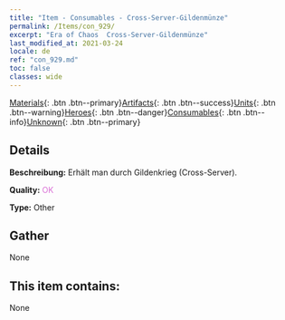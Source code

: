 ```yaml
---
title: "Item - Consumables - Cross-Server-Gildenmünze"
permalink: /Items/con_929/
excerpt: "Era of Chaos  Cross-Server-Gildenmünze"
last_modified_at: 2021-03-24
locale: de
ref: "con_929.md"
toc: false
classes: wide
---
```

 [Materials](/de/Items/){: .btn .btn--primary}[Artifacts](/de/Items/Artifacts/){: .btn .btn--success}[Units](/de/Items/Units/){: .btn .btn--warning}[Heroes](/de/Items/Heroes/){: .btn .btn--danger}[Consumables](/de/Items/Consumables/){: .btn .btn--info}[Unknown](/de/Items/Unknown/){: .btn .btn--primary}

## Details
 **Beschreibung:** Erhält man durch Gildenkrieg (Cross-Server).

 **Quality:** <span style="color: #DA70D6">OK</span>

 **Type:** Other

## Gather

  None

## This item contains:

  None

